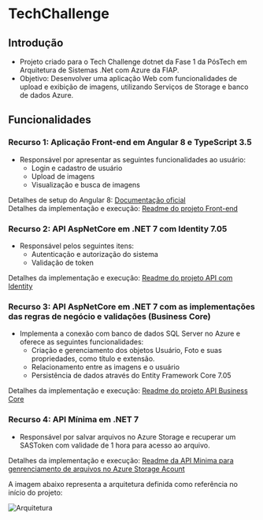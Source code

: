 # TechChallenge

## Introdução
- Projeto criado para o Tech Challenge dotnet da Fase 1 da PósTech em Arquitetura de Sistemas .Net com Azure da FIAP.
- Objetivo: Desenvolver uma aplicação Web com funcionalidades de upload e exibição de imagens, utilizando Serviços de Storage e banco de dados Azure.

## Funcionalidades

### Recurso 1: Aplicação Front-end em Angular 8 e TypeScript 3.5
- Responsável por apresentar as seguintes funcionalidades ao usuário:
  - Login e cadastro de usuário
  - Upload de imagens
  - Visualização e busca de imagens

Detalhes de setup do Angular 8: [Documentação oficial](https://v8.angular.io/guide/setup-local)  
Detalhes da implementação e execução: [Readme do projeto Front-end](https://github.com/JairJr/TechChallenge/tree/master/TechChallenge.WebApp#readme)

### Recurso 2: API AspNetCore em .NET 7 com Identity 7.05
- Responsável pelos seguintes itens:
  - Autenticação e autorização do sistema
  - Validação de token

Detalhes da implementação e execução: [Readme do projeto API com Identity](https://github.com/JairJr/TechChallenge/tree/master/TechChallenge.Identity#readme)

### Recurso 3: API AspNetCore em .NET 7 com as implementações das regras de negócio e validações (Business Core)
- Implementa a conexão com banco de dados SQL Server no Azure e oferece as seguintes funcionalidades:
  - Criação e gerenciamento dos objetos Usuário, Foto e suas propriedades, como título e extensão.
  - Relacionamento entre as imagens e o usuário
  - Persistência de dados através do Entity Framework Core 7.05

Detalhes da implementação e execução: [Readme do projeto API Business Core](https://github.com/JairJr/TechChallenge/blob/master/TechChallangeApi/README.md)

### Recurso 4: API Mínima em .NET 7
- Responsável por salvar arquivos no Azure Storage e recuperar um SASToken com validade de 1 hora para acesso ao arquivo.

Detalhes da implementação e execução: [Readme da API Minima para genrenciamento de arquivos no Azure Storage Acount](https://github.com/JairJr/TechChallenge/blob/master/TechChallengeMinimalApi/README.md)

A imagem abaixo representa a arquitetura definida como referência no início do projeto:

![Arquitetura](https://github.com/JairJr/TechChallenge/assets/29376086/c1825dc0-cf40-4290-84ac-b134eff7bcbd)
